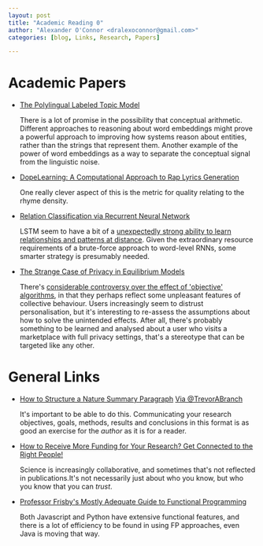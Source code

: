 ```yaml
---
layout: post
title: "Academic Reading 0"
author: "Alexander O'Connor <dralexoconnor@gmail.com>"
categories: [blog, Links, Research, Papers]

---
```


# Academic Papers

* [The Polylingual Labeled Topic Model](http://arxiv.org/abs/1507.06829)

    There is a lot of promise in the possibility that conceptual arithmetic. Different approaches to reasoning about word embeddings might prove a powerful approach to improving how systems reason about entities, rather than the strings that represent them. Another example of the power of word embeddings as a way to separate the conceptual signal from the linguistic noise.

* [DopeLearning: A Computational Approach to Rap Lyrics Generation](http://arxiv.org/abs/1505.04771)

     One really clever aspect of this is the metric for quality relating to the rhyme density.

* [Relation Classification via Recurrent Neural Network](http://arxiv.org/abs/1508.01006)

    LSTM seem to have a bit of a [unexpectedly strong ability to learn relationships and patterns at distance](http://karpathy.github.io/2015/05/21/rnn-effectiveness/). Given the extraordinary resource requirements of a brute-force approach to word-level RNNs, some smarter strategy is presumably needed.

* [The Strange Case of Privacy in Equilibrium Models](http://arxiv.org/abs/1508.03080)

    There's [considerable controversy over the effect of 'objective' algorithms](http://www.nytimes.com/2015/07/10/upshot/when-algorithms-discriminate.html), in that they perhaps reflect some unpleasant features of collective behaviour. Users increasingly seem to distrust personalisation, but it's interesting to re-assess the assumptions about how to solve the unintended effects. After all, there's probably something to be learned and analysed about a user who visits a marketplace with full privacy settings, that's a stereotype that can be targeted like any other.

# General Links

* [How to Structure a Nature Summary Paragraph](http://t.co/xAhshxME1n) [Via @TrevorABranch](https://twitter.com/TrevorABranch/status/620699527486373888/photo/1)

    It's important to be able to do this. Communicating your research objectives, goals, methods, results and conclusions in this format is as good an exercise for the _author_ as it is for a reader.

* [How to Receive More Funding for Your Research? Get Connected to the Right People!](http://journals.plos.org/plosone/article?id=10.1371/journal.pone.0133061)

    Science is increasingly collaborative, and sometimes that's not reflected in publications.It's not necessarily just about who you know, but who you know that you can _trust_.

* [Professor Frisby's Mostly Adequate Guide to Functional Programming](http://drboolean.gitbooks.io/mostly-adequate-guide/content/)

    Both Javascript and Python have extensive functional features, and there is a lot of efficiency to be found in using FP approaches, even Java is moving that way.




